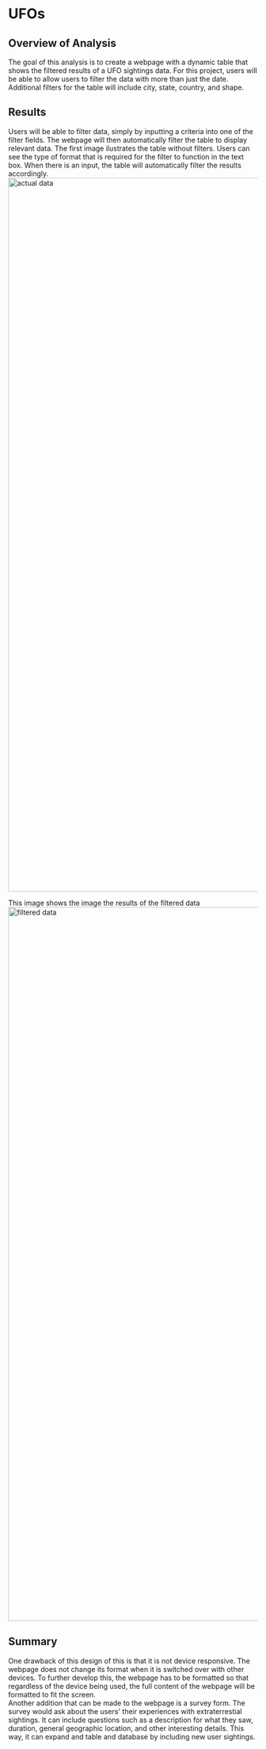 # UFOs
## Overview of Analysis
The goal of this analysis is to create a webpage with a dynamic table that shows the filtered results of a UFO sightings data. For this project, users will be able to allow users to filter the data with more than just the date. Additional filters for the table will include city, state, country, and shape.

## Results
Users will be able to filter data, simply by inputting a criteria into one of the filter fields. The webpage will then automatically filter the table to display relevant data. The first image ilustrates the table without filters. Users can see the type of format that is required for the filter to function in the text box. When there is an input, the table will automatically filter the results accordingly.
<img width="1440" alt="actual data" src="https://user-images.githubusercontent.com/85206793/167314145-540b5f69-30c8-44e1-ab8c-30ecf0c422ba.png">

This image shows the image the results of the filtered data
<img width="1440" alt="filtered data" src="https://user-images.githubusercontent.com/85206793/167314190-8b2a10fc-b11f-446b-ba21-9e7cf04c2ece.png">

## Summary
One drawback of this design of this is that it is not device responsive. The webpage does not change its format when it is switched over with other devices.
To further develop this, the webpage has to be formatted so that regardless of the device being used, the full content of the webpage will be formatted to fit the screen.  
Another addition that can be made to the webpage is a survey form. The survey would ask about the users' their experiences with extraterrestial sightings. It can include questions such as a description for what they saw, duration, general geographic location, and other interesting details. This way, it can expand and table and database by including new user sightings.

